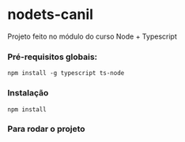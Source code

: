 # nodets-canil
Projeto feito no módulo do curso Node + Typescript

### Pré-requisitos globais:
`npm install -g typescript ts-node`

### Instalação
`npm install`

### Para rodar o projeto